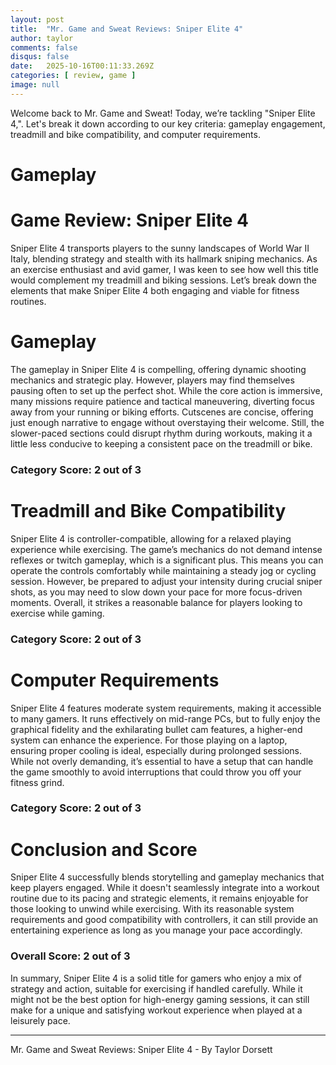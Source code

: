 ```yaml
---
layout: post
title:  "Mr. Game and Sweat Reviews: Sniper Elite 4"
author: taylor
comments: false
disqus: false
date:   2025-10-16T00:11:33.269Z
categories: [ review, game ]
image: null
---
```


Welcome back to Mr. Game and Sweat! Today, we’re tackling "Sniper Elite 4,". Let's break it down according to our key criteria: gameplay engagement, treadmill and bike compatibility, and computer requirements.

# Gameplay

# Game Review: Sniper Elite 4

Sniper Elite 4 transports players to the sunny landscapes of World War II Italy, blending strategy and stealth with its hallmark sniping mechanics. As an exercise enthusiast and avid gamer, I was keen to see how well this title would complement my treadmill and biking sessions. Let’s break down the elements that make Sniper Elite 4 both engaging and viable for fitness routines.

# Gameplay

The gameplay in Sniper Elite 4 is compelling, offering dynamic shooting mechanics and strategic play. However, players may find themselves pausing often to set up the perfect shot. While the core action is immersive, many missions require patience and tactical maneuvering, diverting focus away from your running or biking efforts. Cutscenes are concise, offering just enough narrative to engage without overstaying their welcome. Still, the slower-paced sections could disrupt rhythm during workouts, making it a little less conducive to keeping a consistent pace on the treadmill or bike.

### Category Score: 2 out of 3

# Treadmill and Bike Compatibility

Sniper Elite 4 is controller-compatible, allowing for a relaxed playing experience while exercising. The game’s mechanics do not demand intense reflexes or twitch gameplay, which is a significant plus. This means you can operate the controls comfortably while maintaining a steady jog or cycling session. However, be prepared to adjust your intensity during crucial sniper shots, as you may need to slow down your pace for more focus-driven moments. Overall, it strikes a reasonable balance for players looking to exercise while gaming.

### Category Score: 2 out of 3

# Computer Requirements

Sniper Elite 4 features moderate system requirements, making it accessible to many gamers. It runs effectively on mid-range PCs, but to fully enjoy the graphical fidelity and the exhilarating bullet cam features, a higher-end system can enhance the experience. For those playing on a laptop, ensuring proper cooling is ideal, especially during prolonged sessions. While not overly demanding, it’s essential to have a setup that can handle the game smoothly to avoid interruptions that could throw you off your fitness grind.

### Category Score: 2 out of 3

# Conclusion and Score

Sniper Elite 4 successfully blends storytelling and gameplay mechanics that keep players engaged. While it doesn't seamlessly integrate into a workout routine due to its pacing and strategic elements, it remains enjoyable for those looking to unwind while exercising. With its reasonable system requirements and good compatibility with controllers, it can still provide an entertaining experience as long as you manage your pace accordingly. 

### Overall Score: 2 out of 3

In summary, Sniper Elite 4 is a solid title for gamers who enjoy a mix of strategy and action, suitable for exercising if handled carefully. While it might not be the best option for high-energy gaming sessions, it can still make for a unique and satisfying workout experience when played at a leisurely pace.

---

Mr. Game and Sweat Reviews: Sniper Elite 4 - By Taylor Dorsett
